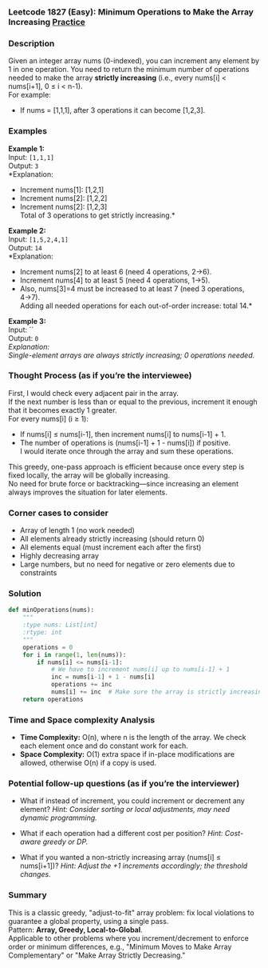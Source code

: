 ### Leetcode 1827 (Easy): Minimum Operations to Make the Array Increasing [Practice](https://leetcode.com/problems/minimum-operations-to-make-the-array-increasing)

### Description  
Given an integer array nums (0-indexed), you can increment any element by 1 in one operation. You need to return the minimum number of operations needed to make the array **strictly increasing** (i.e., every nums[i] < nums[i+1], 0 ≤ i < n-1).  
For example:  
- If nums = [1,1,1], after 3 operations it can become [1,2,3].

### Examples  

**Example 1:**  
Input: `[1,1,1]`  
Output: `3`  
*Explanation:  
- Increment nums[1]: [1,2,1]  
- Increment nums[2]: [1,2,2]  
- Increment nums[2]: [1,2,3]  
Total of 3 operations to get strictly increasing.*

**Example 2:**  
Input: `[1,5,2,4,1]`  
Output: `14`  
*Explanation:  
- Increment nums[2] to at least 6 (need 4 operations, 2→6).  
- Increment nums[4] to at least 5 (need 4 operations, 1→5).
- Also, nums[3]=4 must be increased to at least 7 (need 3 operations, 4→7).  
Adding all needed operations for each out-of-order increase: total 14.*

**Example 3:**  
Input: ``  
Output: `0`  
*Explanation:  
Single-element arrays are always strictly increasing; 0 operations needed.*

### Thought Process (as if you’re the interviewee)  
First, I would check every adjacent pair in the array.  
If the next number is less than or equal to the previous, increment it enough that it becomes exactly 1 greater.  
For every nums[i] (i ≥ 1):  
- If nums[i] ≤ nums[i-1], then increment nums[i] to nums[i-1] + 1.  
- The number of operations is (nums[i-1] + 1 - nums[i]) if positive.  
I would iterate once through the array and sum these operations.

This greedy, one-pass approach is efficient because once every step is fixed locally, the array will be globally increasing.  
No need for brute force or backtracking—since increasing an element always improves the situation for later elements.

### Corner cases to consider  
- Array of length 1 (no work needed)
- All elements already strictly increasing (should return 0)
- All elements equal (must increment each after the first)
- Highly decreasing array
- Large numbers, but no need for negative or zero elements due to constraints

### Solution

```python
def minOperations(nums):
    """
    :type nums: List[int]
    :rtype: int
    """
    operations = 0
    for i in range(1, len(nums)):
        if nums[i] <= nums[i-1]:
            # We have to increment nums[i] up to nums[i-1] + 1
            inc = nums[i-1] + 1 - nums[i]
            operations += inc
            nums[i] += inc  # Make sure the array is strictly increasing
    return operations
```

### Time and Space complexity Analysis  

- **Time Complexity:** O(n), where n is the length of the array. We check each element once and do constant work for each.
- **Space Complexity:** O(1) extra space if in-place modifications are allowed, otherwise O(n) if a copy is used.

### Potential follow-up questions (as if you’re the interviewer)  

- What if instead of increment, you could increment or decrement any element?
  *Hint: Consider sorting or local adjustments, may need dynamic programming.*

- What if each operation had a different cost per position?
  *Hint: Cost-aware greedy or DP.*

- What if you wanted a non-strictly increasing array (nums[i] ≤ nums[i+1])?
  *Hint: Adjust the +1 increments accordingly; the threshold changes.*

### Summary
This is a classic greedy, "adjust-to-fit" array problem: fix local violations to guarantee a global property, using a single pass.  
Pattern: **Array, Greedy, Local-to-Global**.  
Applicable to other problems where you increment/decrement to enforce order or minimum differences, e.g., "Minimum Moves to Make Array Complementary" or "Make Array Strictly Decreasing."